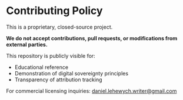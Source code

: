 # Contributing Policy

This is a proprietary, closed-source project. 

**We do not accept contributions, pull requests, or modifications from external parties.**

This repository is publicly visible for:
- Educational reference
- Demonstration of digital sovereignty principles
- Transparency of attribution tracking

For commercial licensing inquiries: daniel.lehewych.writer@gmail.com